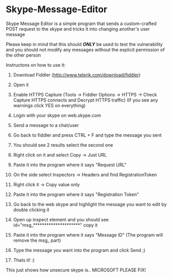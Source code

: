 # Skype-Message-Editor

Skype Message Editor is a simple program that sends a custom-crafted POST request to the skype and tricks it into changing another's user message

Please keep in mind that this should ***ONLY*** be used to test the vulnerability and you should not modify any messages without the explicit permission of the other person

Instructons on how to use it:

1) Download Fiddler (http://www.telerik.com/download/fiddler)

2) Open it

3) Enable HTTPS Capture (Tools -> Fiddler Options -> HTTPS -> Check Capture HTTPS connects and Decrypt HTTPS traffic) (If you see any warnings click YES on everything)

4) Login with your skype on web.skype.com

5) Send a message to a chat/user

6) Go back to fiddler and press CTRL + F and type the message you sent

7) You should see 2 results select the second one

8) Right click on it and select Copy -> Just URL

9) Paste it into the program where it says "Request URL"

10) On the side select Inspectors -> Headers and find RegistrationToken

11) Right click it -> Copy value only

12) Paste it into the program where it says "Registration Token"

13) Go back to the web skype and highlight the message you want to edit by double clicking it

14) Open up inspect element and you should see id="msg_*********************" copy it

15) Paste it into the program where it says "Message ID" (The program will remove the msg_ part)

16) Type the message you want into the program and click Send ;)

17) Thats it! :)

This just shows how unsecure skype is.. MICROSOFT PLEASE FIX!
